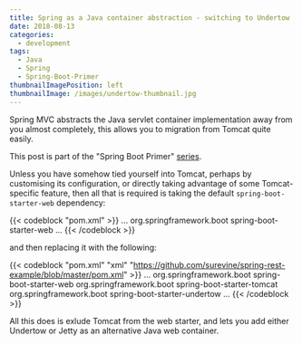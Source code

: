 ```yaml
---
title: Spring as a Java container abstraction - switching to Undertow
date: 2018-08-13
categories:
  - development
tags:
  - Java
  - Spring
  - Spring-Boot-Primer
thumbnailImagePosition: left
thumbnailImage: /images/undertow-thumbnail.jpg
---
```


Spring MVC abstracts the Java servlet container implementation away from you
almost completely, this allows you to migration from Tomcat quite easily.

<!--more-->

This post is part of the "Spring Boot Primer" [series](/tags/spring-boot-primer).

Unless you have somehow tied yourself into Tomcat, perhaps by customising its
configuration, or directly taking advantage of some Tomcat-specific feature,
then all that is required is taking the default `spring-boot-starter-web`
dependency:

{{< codeblock "pom.xml" >}}
<dependencies>
  ...
  <dependency>
    <groupId>org.springframework.boot</groupId>
    <artifactId>spring-boot-starter-web</artifactId>
  </dependency>
  ...
</dependencies>
{{< /codeblock >}}

and then replacing it with the following:

{{< codeblock "pom.xml" "xml" "https://github.com/surevine/spring-rest-example/blob/master/pom.xml" >}}
<dependencies>
  ...
  <dependency>
    <groupId>org.springframework.boot</groupId>
    <artifactId>spring-boot-starter-web</artifactId>
    <exclusions>
      <exclusion>
        <groupId>org.springframework.boot</groupId>
        <artifactId>spring-boot-starter-tomcat</artifactId>
      </exclusion>
    </exclusions>
  </dependency>
  <dependency>
    <groupId>org.springframework.boot</groupId>
    <artifactId>spring-boot-starter-undertow</artifactId>
  </dependency>
  ...
</dependencies>
{{< /codeblock >}}

All this does is exlude Tomcat from the web starter, and lets you add
either Undertow or Jetty as an alternative Java web container.
